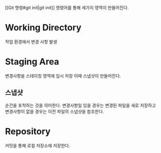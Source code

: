 [[Git 명령#git init|git init]] 명령어를 통해 세가지 영역이 만들어진다.

# Working Directory
작업 환경에서 변경 사항 발생

# Staging Area
변경사항을 스테이징 영역에 임시 저장 이때 스냅샷이 만들어진다.

## 스냅샷
순간을 포착하는 것을 의미한다.
변경사항일 있을 경우는 변경된 파일을 새로 저장하고
변경사항이 없을 경우는 이전 파일의 스냅샷을 참조한다.

# Repository
커밋을 통해 로컬 저장소에 저장한다.
